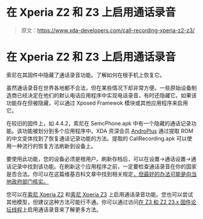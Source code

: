 # 在 Xperia Z2 和 Z3 上启用通话录音

> 原文：<https://www.xda-developers.com/call-recording-xperia-z2-z3/>

# 在 Xperia Z2 和 Z3 上启用通话录音

索尼在其固件中隐藏了通话录音功能。了解如何在根手机上恢复它。

虽然通话录音在世界各地都不合法，但在某些情况下却非常方便。一些原始设备制造商已经决定在他们的默认电话应用程序中实现电话录音，有时还隐藏它。如果该功能存在但被隐藏，可以通过 Xposed Framewok 模块或其他应用程序来启用它。

在较旧的固件上，如 4.4.2，索尼在 SemcPhone.apk 中有一个隐藏的通话记录功能。该功能被划分到多个应用程序中。XDA 资深会员 [AndroPlus](http://forum.xda-developers.com/member.php?u=5169444) 通过提取 ROM 的中文变体找到了恢复通话记录功能的方法。提取的 CallRecording.apk 可以使用一种流行的恢复方法刷新到设备上。

要使用此功能，您的设备必须是根用户。刷新存档后，可以在设置→通话设置→通话记录中找到该功能。在刷新这个应用程序之前，一定要检查通话录音在你的国家是否合法。你可以在这篇维基百科文章中找到相关规定[，但最好的办法可能是向当地政府部门核实。](http://en.wikipedia.org/wiki/Telephone_recording_laws)

您可以在[索尼 Xperia Z2](http://forum.xda-developers.com/xperia-z2) 和[索尼 Xperia Z3](http://forum.xda-developers.com/z3) 上启用通话录音功能。您也可以尝试其他模型，但建议这种方法可能行不通。你可以通过访问[在 Z3 和 Z2 23.x 固件论坛线程](http://forum.xda-developers.com/crossdevice-dev/sony/enable-call-recording-z3-z2-23-x-t2946588)上启用通话录音来了解更多方法。
